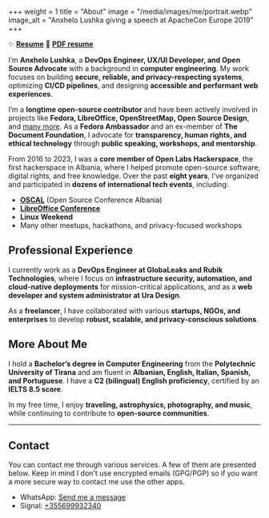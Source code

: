 +++
weight = 1
title = "About"
image = "/media/images/me/portrait.webp"
image_alt = "Anxhelo Lushka giving a speech at ApacheCon Europe 2019"
+++

:sparkles: **[Resume](/resume "My resume as a single page")** :scroll: **[PDF resume](/files/Resume%20-%20Anxhelo%20Lushka.pdf "My short resume in PDF format")**

I’m **Anxhelo Lushka**, a **DevOps Engineer, UX/UI Developer, and Open Source Advocate** with a background in **computer engineering**. My work focuses on building **secure, reliable, and privacy-respecting systems**, optimizing **CI/CD pipelines**, and designing **accessible and performant web experiences**.

I’m a **longtime open-source contributor** and have been actively involved in projects like **Fedora, LibreOffice, OpenStreetMap, Open Source Design**, and [many more](https://github.com/AnXh3L0). As a **Fedora Ambassador** and an ex-member of **The Document Foundation**, I advocate for **transparency, human rights, and ethical technology** through **public speaking, workshops, and mentorship**.

From 2016 to 2023, I was a **core member of Open Labs Hackerspace**, the first hackerspace in Albania, where I helped promote open-source software, digital rights, and free knowledge. Over the past **eight years**, I’ve organized and participated in **dozens of international tech events**, including:

- **[OSCAL](https://web.archive.org/web/20180527082706/https://oscal.openlabs.cc/)** (Open Source Conference Albania)
- **[LibreOffice Conference](https://libocon.org/2018)**
- **Linux Weekend**
- Many other meetups, hackathons, and privacy-focused workshops

## Professional Experience

I currently work as a **DevOps Engineer at GlobaLeaks and Rubik Technologies**, where I focus on **infrastructure security, automation, and cloud-native deployments** for mission-critical applications, and as a **web developer and system administrator at Ura Design**.

As a **freelancer**, I have collaborated with various **startups, NGOs, and enterprises** to develop **robust, scalable, and privacy-conscious solutions**.

## More About Me

I hold a **Bachelor’s degree in Computer Engineering** from the **Polytechnic University of Tirana** and am fluent in **Albanian, English, Italian, Spanish, and Portuguese**. I have a **C2 (bilingual) English proficiency**, certified by an **IELTS 8.5 score**.

In my free time, I enjoy **traveling, astrophysics, photography, and music**, while continuing to contribute to **open-source communities**.

---

## Contact

You can contact me through various services. A few of them are presented below. Keep in mind I don't use encrypted emails (GPG/PGP) so if you want a more secure way to contact me use the other apps.

- WhatsApp: [Send me a message](https://wa.me/+355699932340?text=Hello%20there)
- Signal: [+355699932340](tel:+355699932340)
